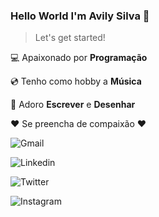 ### Hello World I'm Avily Silva :clap:

> Let's get started!

:computer: Apaixonado por **Programação**

:cd: Tenho como hobby a **Música**

:pencil: Adoro **Escrever** e **Desenhar**


:heart: Se preencha de compaixão :heart:

![Gmail](https://github.com/AvilySlv/avilyslv/blob/master/social/gmail.jpg)

![Linkedin](https://github.com/AvilySlv/avilyslv/blob/master/social/linkedin.jpg)

![Twitter](https://github.com/AvilySlv/avilyslv/blob/master/social/twitter.jpg)

![Instagram](https://github.com/AvilySlv/avilyslv/blob/master/social/twitterinstagram.jpg)